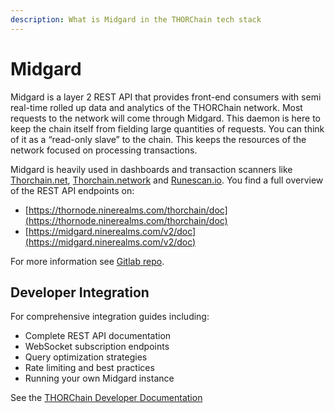 ```yaml
---
description: What is Midgard in the THORChain tech stack
---
```


# Midgard

Midgard is a layer 2 REST API that provides front-end consumers with semi real-time rolled up data and analytics of the THORChain network. Most requests to the network will come through Midgard. This daemon is here to keep the chain itself from fielding large quantities of requests. You can think of it as a “read-only slave” to the chain. This keeps the resources of the network focused on processing transactions.

Midgard is heavily used in dashboards and transaction scanners like [Thorchain.net](https://thorchain.net/), [Thorchain.network](https://thorchain.network/) and [Runescan.io](https://runescan.io/). You find a full overview of the REST API endpoints on:

- [https://thornode.ninerealms.com/thorchain/doc](https://thornode.ninerealms.com/thorchain/doc)
- [https://midgard.ninerealms.com/v2/doc](https://midgard.ninerealms.com/v2/doc)

For more information see [Gitlab repo](https://gitlab.com/thorchain/midgard).

## Developer Integration

For comprehensive integration guides including:

- Complete REST API documentation
- WebSocket subscription endpoints
- Query optimization strategies
- Rate limiting and best practices
- Running your own Midgard instance

See the [THORChain Developer Documentation](https://dev.thorchain.org/)
